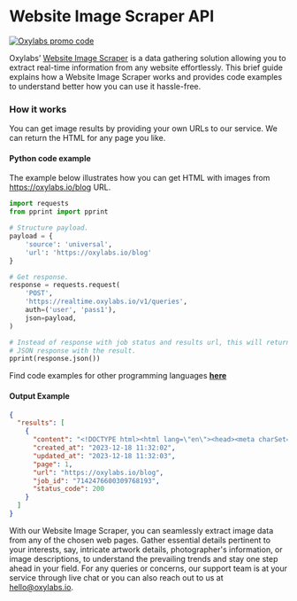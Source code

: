 # Website Image Scraper API

[![Oxylabs promo code](https://user-images.githubusercontent.com/129506779/250792357-8289e25e-9c36-4dc0-a5e2-2706db797bb5.png)](https://oxylabs.go2cloud.org/aff_c?offer_id=7&aff_id=877&url_id=112)

Oxylabs’ [Website Image Scraper](https://oxylabs.io/products/scraper-api/web/website-image-scraper?utm_source=github&utm_medium=repositories&utm_campaign=product) is a data gathering solution allowing you to extract real-time information from any website effortlessly. This brief guide explains how a Website Image Scraper works and provides code examples to understand better how you can use it hassle-free.

### How it works

You can get image results by providing your own URLs to our service. We can return the HTML for any page you like.

#### Python code example

The example below illustrates how you can get HTML with images from https://oxylabs.io/blog URL.

```python
import requests
from pprint import pprint

# Structure payload.
payload = {
    'source': 'universal',
    'url': 'https://oxylabs.io/blog'
}

# Get response.
response = requests.request(
    'POST',
    'https://realtime.oxylabs.io/v1/queries',
    auth=('user', 'pass1'),
    json=payload,
)

# Instead of response with job status and results url, this will return the
# JSON response with the result.
pprint(response.json())
```
Find code examples for other programming languages [**here**](https://github.com/oxylabs/website-image-scraper/tree/main/code%20examples)

#### Output Example
```json
{
  "results": [
    {
      "content": "<!DOCTYPE html><html lang=\"en\"><head><meta charSet=\"utf-8\" /><meta name=\"viewport\" content=\"width=de ... </html>",
      "created_at": "2023-12-18 11:32:02",
      "updated_at": "2023-12-18 11:32:03",
      "page": 1,
      "url": "https://oxylabs.io/blog",
      "job_id": "7142476600309768193",
      "status_code": 200
    }
  ]
}
```
With our Website Image Scraper, you can seamlessly extract image data from any of the chosen web pages. Gather essential details pertinent to your interests, say, intricate artwork details, photographer's information, or image descriptions, to understand the prevailing trends and stay one step ahead in your field. For any queries or concerns, our support team is at your service through live chat or you can also reach out to us at hello@oxylabs.io.
